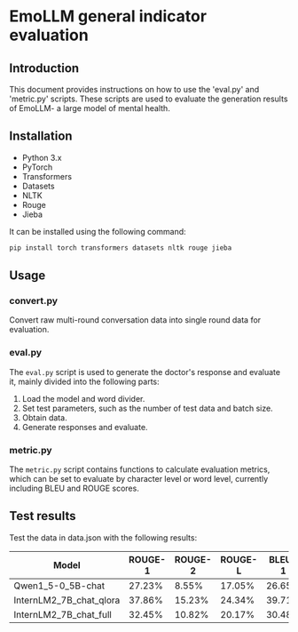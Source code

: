 # EmoLLM general indicator evaluation

## Introduction

This document provides instructions on how to use the 'eval.py' and 'metric.py' scripts. These scripts are used to evaluate the generation results of EmoLLM- a large model of mental health.

## Installation

- Python 3.x
- PyTorch
- Transformers
- Datasets
- NLTK
- Rouge
- Jieba

It can be installed using the following command:

```bash
pip install torch transformers datasets nltk rouge jieba
```

## Usage

### convert.py

Convert raw multi-round conversation data into single round data for evaluation.

### eval.py

The `eval.py` script is used to generate the doctor's response and evaluate it, mainly divided into the following parts:

1. Load the model and word divider.
2. Set test parameters, such as the number of test data and batch size.
3. Obtain data.
4. Generate responses and evaluate.

### metric.py

The `metric.py` script contains functions to calculate evaluation metrics, which can be set to evaluate by character level or word level, currently including BLEU and ROUGE scores.

## Test results

Test the data in data.json with the following results:

| Model    | ROUGE-1 | ROUGE-2 | ROUGE-L | BLEU-1  | BLEU-2  | BLEU-3  | BLEU-4  |
|----------|---------|---------|---------|---------|---------|---------|---------|
| Qwen1_5-0_5B-chat | 27.23%  | 8.55%   | 17.05%  | 26.65%  | 13.11%  | 7.19%   | 4.05%   |
| InternLM2_7B_chat_qlora | 37.86%  | 15.23%   | 24.34%  | 39.71%  | 22.66%  | 14.26%   | 9.21%   |
| InternLM2_7B_chat_full  | 32.45%  | 10.82%   | 20.17%  | 30.48%  | 15.67%  | 8.84%   | 5.02%   |

